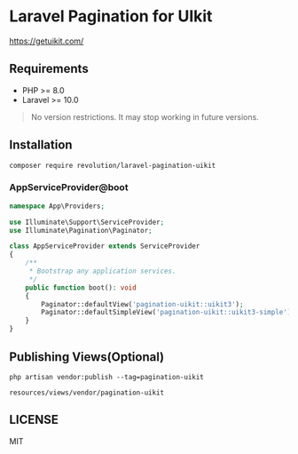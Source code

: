 # Laravel Pagination for UIkit

https://getuikit.com/

## Requirements
- PHP >= 8.0
- Laravel >= 10.0

> No version restrictions. It may stop working in future versions.

## Installation

```
composer require revolution/laravel-pagination-uikit
```

### AppServiceProvider@boot

```php
namespace App\Providers;

use Illuminate\Support\ServiceProvider;
use Illuminate\Pagination\Paginator;

class AppServiceProvider extends ServiceProvider
{
    /**
     * Bootstrap any application services.
     */
    public function boot(): void
    {
        Paginator::defaultView('pagination-uikit::uikit3');
        Paginator::defaultSimpleView('pagination-uikit::uikit3-simple');
    }
}
```

## Publishing Views(Optional)
```
php artisan vendor:publish --tag=pagination-uikit
```

`resources/views/vendor/pagination-uikit`

## LICENSE
MIT  
